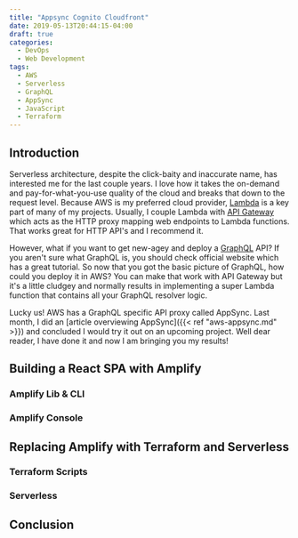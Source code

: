 ```yaml
---
title: "Appsync Cognito Cloudfront"
date: 2019-05-13T20:44:15-04:00
draft: true
categories:
  - DevOps
  - Web Development
tags:
  - AWS
  - Serverless
  - GraphQL
  - AppSync
  - JavaScript
  - Terraform
---
```


## Introduction

Serverless architecture, despite the click-baity and inaccurate name, has interested me for the last
couple years. I love how it takes the on-demand and pay-for-what-you-use quality of the cloud and
breaks that down to the request level. Because AWS is my preferred cloud provider, [Lambda](https://aws.amazon.com/lambda/)
is a key part of many of my projects. Usually, I couple Lambda with [API Gateway](https://aws.amazon.com/api-gateway/)
which acts as the HTTP proxy mapping web endpoints to Lambda functions. That works great for
HTTP API's and I recommend it.

However, what if you want to get new-agey and deploy a [GraphQL](https://graphql.org) API?
If you aren't sure what GraphQL is, you should check official website which has a great tutorial.
So now that you got the basic picture of GraphQL, how could you deploy it in AWS? You can make that
work with API Gateway but it's a little cludgey and normally results in implementing a super Lambda
function that contains all your GraphQL resolver logic.

Lucky us! AWS has a GraphQL specific API proxy called AppSync.
Last month, I did an [article overviewing AppSync]({{< ref "aws-appsync.md" >}}) and concluded
I would try it out on an upcoming project. Well dear reader, I have done it and now I am bringing
you my results!

## Building a React SPA with Amplify

### Amplify Lib & CLI


### Amplify Console

## Replacing Amplify with Terraform and Serverless

### Terraform Scripts

### Serverless

## Conclusion

